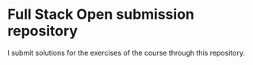 # Full Stack Open submission repository


I submit solutions for the exercises of the course through this repository.